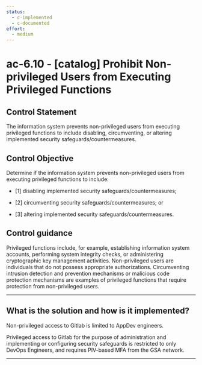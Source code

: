 ```yaml
---
status:
  - c-implemented
  - c-documented
effort:
  - medium
---
```


# ac-6.10 - \[catalog\] Prohibit Non-privileged Users from Executing Privileged Functions

## Control Statement

The information system prevents non-privileged users from executing privileged functions to include disabling, circumventing, or altering implemented security safeguards/countermeasures.

## Control Objective

Determine if the information system prevents non-privileged users from executing privileged functions to include:

- \[1\] disabling implemented security safeguards/countermeasures;

- \[2\] circumventing security safeguards/countermeasures; or

- \[3\] altering implemented security safeguards/countermeasures.

## Control guidance

Privileged functions include, for example, establishing information system accounts, performing system integrity checks, or administering cryptographic key management activities. Non-privileged users are individuals that do not possess appropriate authorizations. Circumventing intrusion detection and prevention mechanisms or malicious code protection mechanisms are examples of privileged functions that require protection from non-privileged users.

______________________________________________________________________

## What is the solution and how is it implemented?

Non-privileged access to Gitlab is limited to AppDev engineers.

Privileged access to Gitlab for the purpose of administration and implementing
or configuring security safeguards is restricted to only DevOps Engineers, and
requires PIV-based MFA from the GSA network.

______________________________________________________________________
